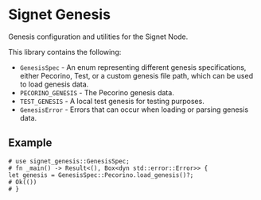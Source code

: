 # Signet Genesis

Genesis configuration and utilities for the Signet Node.

This library contains the following:

- `GenesisSpec` - An enum representing different genesis specifications, either
  Pecorino, Test, or a custom genesis file path, which can be used to load
  genesis data.
- `PECORINO_GENESIS` - The Pecorino genesis data.
- `TEST_GENESIS` - A local test genesis for testing purposes.
- `GenesisError` - Errors that can occur when loading or parsing genesis data.

## Example

```
# use signet_genesis::GenesisSpec;
# fn _main() -> Result<(), Box<dyn std::error::Error>> {
let genesis = GenesisSpec::Pecorino.load_genesis()?;
# Ok(())
# }
```
